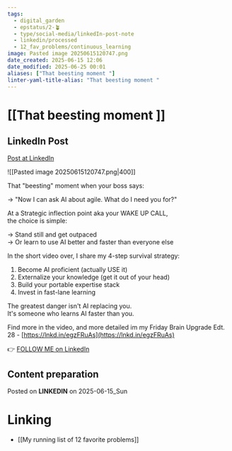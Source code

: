 ```yaml
---
tags:
  - digital_garden
  - epstatus/2-🪴
  - type/social-media/linkedIn-post-note
  - linkedin/processed
  - 12_fav_problems/continuous_learning
image: Pasted image 20250615120747.png
date_created: 2025-06-15 12:06
date_modified: 2025-06-25 00:01
aliases: ["That beesting moment "]
linter-yaml-title-alias: "That beesting moment "
---
```

# [[That beesting moment ]]

## LinkedIn Post

[Post at LinkedIn](https://www.linkedin.com/posts/sebastiankamilli_that-beesting-moment-when-your-boss-says-activity-7339506994120216576-o08W?utm_source=share&utm_medium=member_desktop&rcm=ACoAAA1M1pkBgWCYPhT45EpfLiHzViQqRWNCIv4)

![[Pasted image 20250615120747.png|400]]

That "beesting" moment when your boss says:  
  
→ "Now I can ask AI about agile. What do I need you for?"  
  
At a Strategic inflection point aka your WAKE UP CALL,  
the choice is simple:  
  
→ Stand still and get outpaced  
→ Or learn to use AI better and faster than everyone else  
  
In the short video over, I share my 4-step survival strategy:  
1) Become AI proficient (actually USE it)  
2) Externalize your knowledge (get it out of your head)  
3) Build your portable expertise stack  
4) Invest in fast-lane learning  
  
The greatest danger isn't AI replacing you.  
It's someone who learns AI faster than you.  
  
Find more in the video, and more detailed im my Friday Brain Upgrade Edt. 28 - [https://lnkd.in/egzFRuAs](https://lnkd.in/egzFRuAs)

👉 [FOLLOW ME on LinkedIn](https://www.linkedin.com/comm/mynetwork/discovery-see-all?usecase=PEOPLE_FOLLOWS&followMember=sebastiankamilli)

## Content preparation

Posted on **LINKEDIN** on 2025-06-15_Sun

# Linking

+ [[My running list of 12 favorite problems]]